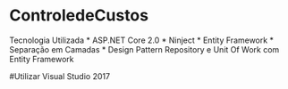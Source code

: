 # ControledeCustos
Tecnologia Utilizada 
	* ASP.NET Core 2.0 
	* Ninject
	* Entity Framework
	* Separação em Camadas
	* Design Pattern Repository e Unit Of Work com Entity Framework


#Utilizar Visual Studio 2017 


